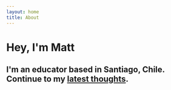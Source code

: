 ```yaml
---
layout: home
title: About
---
```


# Hey, I'm Matt

## I'm an educator based in Santiago, Chile. Continue to my [latest thoughts](/blog).